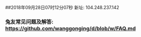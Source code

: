 ##2018年09月28日07时12分07秒 新址: 104.248.237.142
### 兔友常见问题及解答: https://github.com/wanggonging/d/blob/w/FAQ.md
